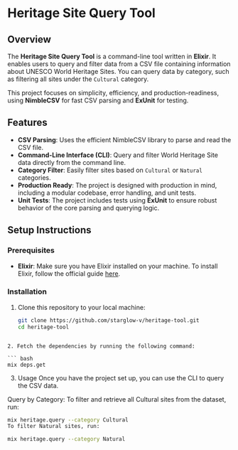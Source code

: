 # Heritage Site Query Tool

## Overview

The **Heritage Site Query Tool** is a command-line tool written in **Elixir**. It enables users to query and filter data from a CSV file containing information about UNESCO World Heritage Sites. You can query data by category, such as filtering all sites under the `Cultural` category.

This project focuses on simplicity, efficiency, and production-readiness, using **NimbleCSV** for fast CSV parsing and **ExUnit** for testing.

## Features

- **CSV Parsing**: Uses the efficient NimbleCSV library to parse and read the CSV file.
- **Command-Line Interface (CLI)**: Query and filter World Heritage Site data directly from the command line.
- **Category Filter**: Easily filter sites based on `Cultural` or `Natural` categories.
- **Production Ready**: The project is designed with production in mind, including a modular codebase, error handling, and unit tests.
- **Unit Tests**: The project includes tests using **ExUnit** to ensure robust behavior of the core parsing and querying logic.

## Setup Instructions

### Prerequisites

- **Elixir**: Make sure you have Elixir installed on your machine. To install Elixir, follow the official guide [here](https://elixir-lang.org/install.html).

### Installation

1. Clone this repository to your local machine:

   ``` bash
   git clone https://github.com/starglow-v/heritage-tool.git
   cd heritage-tool
  ```

2. Fetch the dependencies by running the following command:

  ``` bash
  mix deps.get
  ```

3. Usage
Once you have the project set up, you can use the CLI to query the CSV data.

Query by Category: To filter and retrieve all Cultural sites from the dataset, run:

  ``` bash
  mix heritage.query --category Cultural
  To filter Natural sites, run:
  ```

  ``` bash
  mix heritage.query --category Natural
  ```
